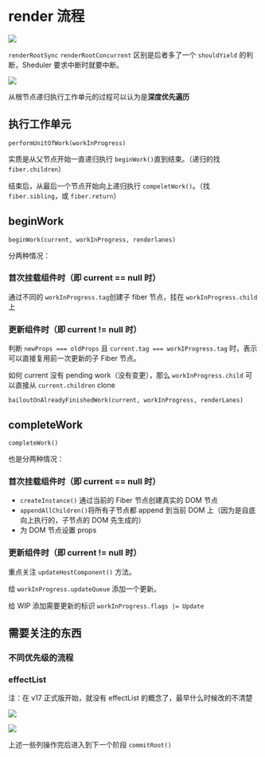 # render 流程

![](http://file.wangsijie.top/blog/202201261126536.png)





`renderRootSync` `renderRootConcurrent` 区别是后者多了一个 `shouldYield` 的判断，Sheduler 要求中断时就要中断。



![](http://file.wangsijie.top/blog/202201261810754.gif)



从根节点递归执行工作单元的过程可以认为是**深度优先遍历**

## 执行工作单元

 `performUnitOfWork(workInProgress)`

实质是从父节点开始一直递归执行 `beginWork()`直到结束。（递归的找 `fiber.children`）

结束后，从最后一个节点开始向上递归执行 `compeletWork()`。（找 `fiber.sibling`，或 `fiber.return`）

## beginWork

`beginWork(current, workInProgress, renderlanes)`



分两种情况：

### 首次挂载组件时（即 current == null 时）

通过不同的 `workInProgress.tag`创建子 fiber 节点，挂在 `workInProgress.child` 上

### 更新组件时（即 current != null 时）

判断 `newProps === oldProps` 且 `current.tag === workIProgress.tag` 时，表示可以直接复用前一次更新的子 Fiber 节点。



如何 current 没有 pending work（没有变更），那么 `workInProgress.child` 可以直接从 `current.children` clone

`bailoutOnAlreadyFinishedWork(current, workInProgress, renderLanes)`

## completeWork

`completeWork()`

也是分两种情况：

### 首次挂载组件时（即 current == null 时）

- `createInstance()` 通过当前的 Fiber 节点创建真实的 DOM 节点
- `appendAllChildren()`将所有子节点都 append 到当前 DOM 上（因为是自底向上执行的，子节点的 DOM 先生成的）
- 为 DOM 节点设置 props

### 更新组件时（即 current != null 时）

重点关注 `updateHostComponent()` 方法。

给 `workInProgress.updateQueue` 添加一个更新。



给 WIP 添加需要更新的标识 `workInProgress.flags |= Update`





## 需要关注的东西

### 不同优先级的流程

### effectList

注：在 v17 正式版开始，就没有 effectList 的概念了，最早什么时候改的不清楚

![](http://file.wangsijie.top/blog/202201261547305.png)

![](http://file.wangsijie.top/blog/202201261548456.png)







上述一些列操作完后进入到下一个阶段 `commitRoot()`





